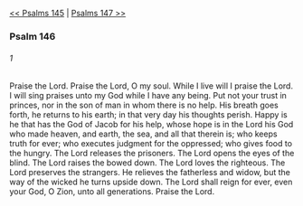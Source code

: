[<< Psalms 145](Psalms%20145.md)  |  [Psalms 147 >>](Psalms%20147.md)

### Psalm 146
###### 1
Praise the Lord. Praise the Lord, O my soul. While I live will I praise the Lord. I will sing praises unto my God while I have any being. Put not your trust in princes, nor in the son of man in whom there is no help. His breath goes forth, he returns to his earth; in that very day his thoughts perish. Happy is he that has the God of Jacob for his help, whose hope is in the Lord his God who made heaven, and earth, the sea, and all that therein is; who keeps truth for ever; who executes judgment for the oppressed; who gives food to the hungry. The Lord releases the prisoners. The Lord opens the eyes of the blind. The Lord raises the bowed down. The Lord loves the righteous. The Lord preserves the strangers. He relieves the fatherless and widow, but the way of the wicked he turns upside down. The Lord shall reign for ever, even your God, O Zion, unto all generations. Praise the Lord.